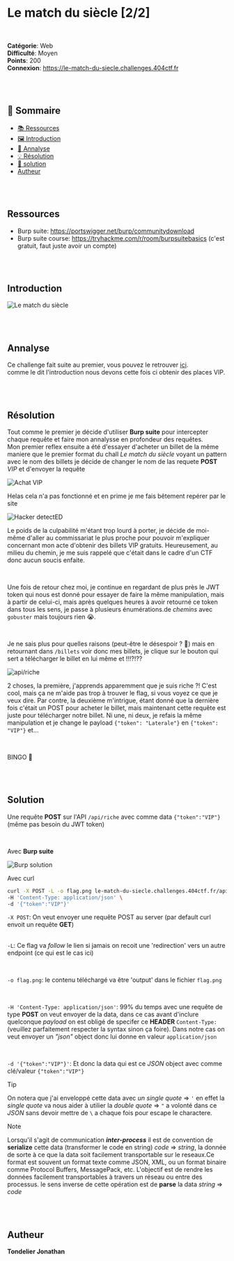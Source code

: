 # Le match du siècle [2/2]

<br />

**Catégorie**: Web  
**Difficulté**: Moyen  
**Points**: 200  
**Connexion**: https://le-match-du-siecle.challenges.404ctf.fr

<br />
<br />

## 📃 Sommaire
- [📚 Ressources](#ressources)
- [🖼️ Introduction](#introduction)
- [🔎 Annalyse](#annalyse)
- [💡 Résolution](#résolution)
- [🚩 solution](#solution)
- [Autheur](#autheur)

<br />
<br />

## Ressources
- Burp suite: https://portswigger.net/burp/communitydownload
- Burp suite course: https://tryhackme.com/r/room/burpsuitebasics (c'est gratuit, faut juste avoir un compte)

<br/>
<br/>

## Introduction
![Le match du siècle](/img/Le%20match%20du%20siècle%20(intro).png)

<br/>
<br/>

## Annalyse

Ce challenge fait suite au premier, vous pouvez le retrouver [ici](/Web/Le%20match%20du%20siècle%201//README.md).  
comme le dit l'introduction nous devons cette fois ci obtenir des places VIP.

<br/>
<br/>

## Résolution

Tout comme le premier je décide d'utiliser **Burp suite** pour intercepter chaque requête et faire mon annalysse en profondeur des requêtes.  
Mon premier reflex ensuite a été d'essayer d'acheter un billet de la même maniere que le premier format du chall *Le match du siècle* voyant un pattern avec le nom des billets je décide de changer le nom de las requete **POST** *VIP* et d'envoyer la requête 

![Achat VIP](/img//web-1.png)

Helas cela n'a pas fonctionné et en prime je me fais bêtement repérer par le site 

![Hacker detectED](/img/hacker-detected.png)

Le poids de la culpabilité m'étant trop lourd à porter, je décide de moi-même d'aller au commissariat le plus proche pour pouvoir m'expliquer concernant mon acte d'obtenir des billets VIP gratuits. Heureusement, au milieu du chemin, je me suis rappelé que c'était dans le cadre d'un CTF donc aucun soucis enfaite.

<br/>

Une fois de retour chez moi, je continue en regardant de plus près le JWT token qui nous est donné pour essayer de faire la même manipulation, mais à partir de celui-ci, mais après quelques heures à avoir retourné ce token dans tous les sens, je passe à plusieurs énumérations.de *chemins* avec `gobuster` mais toujours rien 😭. 

<br/>

Je ne sais plus pour quelles raisons (peut-être le désespoir ? 🤔) mais en retournant dans `/billets` voir donc mes billets, je clique sur le bouton qui sert a télécharger le billet en lui même et !!!?!??

![api/riche](/img/je-suis-riche.png)

2 choses,  la première, j'apprends apparemment que je suis riche ?! C'est cool, mais ça ne m'aide pas trop à trouver le flag, si vous voyez ce que je veux dire.
Par contre, la deuxième m'intrigue, étant donné que la dernière fois c'était un POST pour acheter le billet, mais maintenant cette requête est juste pour télécharger notre billet. Ni une, ni deux, je refais la même manipulation et je change le payload `{"token": "Laterale"}` en `{"token": "VIP"}` et...  
 
<br/>

BINGO 🥳

<br/>
<br/>

## Solution 
Une requête **POST** sur l'API `/api/riche` avec comme data `{"token":"VIP"}` (même pas besoin du JWT token)   

<br/>

Avec **Burp suite**

![Burp solution](/img/le%20match%20du%20siècle%202(solution).png)

Avec curl
```bash
curl -X POST -L -o flag.png le-match-du-siecle.challenges.404ctf.fr/api/riche \
-H 'Content-Type: application/json' \
-d '{"token":"VIP"}'
```

`-X POST`: On veut envoyer une requête POST au server (par default curl envoit un requête **GET**)  
<br/>

`-L`: Ce flag va *follow* le lien si jamais on recoit une 'redirection' vers un autre endpoint (ce qui est le cas ici)  

<br/>

`-o flag.png`: le contenu téléchargé va être 'output' dans le fichier `flag.png`

<br/>

`-H 'Content-Type: application/json'`: 99% du temps avec une requête de type **POST** on veut envoyer de la data, dans ce cas avant d'inclure quelconque *payload* on est obligé de specifer ce **HEADER** `Content-Type:` (veuillez parfaitement respecter la syntax sinon ça foire). Dans notre cas on veut envoyer un *"json"* object donc lui donne en valeur `application/json`  

<br/>

`-d '{"token":"VIP"}'`: Et donc la data qui est ce *JSON* object avec comme clé/valeur `{"token":"VIP"}`

>[!TIP]
>On notera que j'ai enveloppé cette data avec *un single quote* => `'` en effet la *single quote* va nous aider à utilier la *double quote* => `"` a volonté dans ce *JSON* sans devoir mettre de `\` a chaque fois pour escape le charactere.

>[!NOTE]
>Lorsqu'il s'agit de communication ***inter-process*** il est de convention de **serialize** cette data (transformer le code en string) *code* => *string*, la donnée de sorte à ce que la data soit facilement transportable sur le reseaux.Ce format est souvent un format texte comme JSON, XML, ou un format binaire comme Protocol Buffers, MessagePack, etc. L'objectif est de rendre les données facilement transportables à travers un réseau ou entre des processus.
le sens inverse de cette opération est de **parse** la data *string* => *code*

<br/>
<br/>

## Autheur

**Tondelier Jonathan**